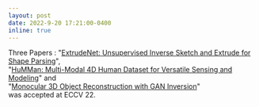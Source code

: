 ```yaml
---
layout: post
date: 2022-9-20 17:21:00-0400
inline: true
---
```

Three Papers &#58;  "<a href="https://github.com/open-mmlab/mmhuman3d">ExtrudeNet: Unsupervised Inverse Sketch and Extrude for Shape Parsing</a>", <br>
"<a href="https://caizhongang.github.io/projects/HuMMan/">HuMMan: Multi-Modal 4D Human Dataset for Versatile Sensing and Modeling</a>" and <br> 
"<a href="https://www.mmlab-ntu.com/project/meshinversion/">Monocular 3D Object Reconstruction with GAN Inversion</a>"  <br> was accepted at ECCV 22. 